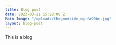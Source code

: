 ```yaml
---
title: Blog post
date: 2023-03-21 15:28:00 Z
Main Image: "/uploads/thegoodside_og-fa90bc.jpg"
layout: blog-post
---
```


This is a blog